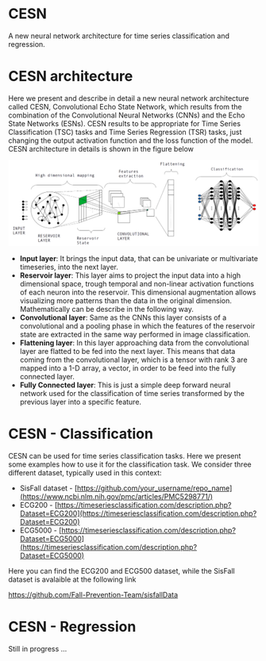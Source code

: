 # CESN
A new neural network architecture for time series classification and regression. 

# CESN architecture
Here we present and describe in detail a new neural network architecture called CESN, Convolutional Echo State Network, which results from the combination of the Convolutional Neural Networks (CNNs) and the Echo State Networks (ESNs). CESN results to be appropriate for Time Series Classification (TSC) tasks and Time Series Regression (TSR) tasks, just changing the output activation function and the loss function of the model. 
CESN architecture in details is shown in the figure below 

<img src="images/cesn.png" alt="cesn_architecture" width="650"/>

* **Input layer**: It brings the input data, that can be univariate or multivariate timeseries, into the next layer.
* **Reservoir layer**: This layer aims to project the input data into a high dimensional space, trough temporal and non-linear activation functions of each neuron into the reservoir. This dimensional augmentation allows visualizing more patterns than the data in the original dimension. Mathematically can be describe in the following way.
* **Convolutional layer**: Same as the CNNs this layer consists of a convolutional and a pooling phase in which the features of the reservoir state are extracted in the same way performed  in  image classification.
* **Flattening layer**: In this layer approaching data from the convolutional layer are flatted to be fed into the next layer. This means that data coming from the convolutional layer, which is a tensor with rank 3 are mapped into a 1-D array, a vector, in order to be feed into the fully connected layer.
* **Fully Connected layer**: This is just a simple deep forward neural network used for the classification of time series transformed by the previous layer into a specific feature.

# CESN - Classification

CESN can be used for time series classification tasks. Here we present some examples how to use it for the classification task. 
We consider three different dataset, typically used in this context:
* SisFall dataset - [https://github.com/your_username/repo_name](https://www.ncbi.nlm.nih.gov/pmc/articles/PMC5298771/)
* ECG200 - [https://timeseriesclassification.com/description.php?Dataset=ECG200](https://timeseriesclassification.com/description.php?Dataset=ECG200)
* ECG5000 - [https://timeseriesclassification.com/description.php?Dataset=ECG5000](https://timeseriesclassification.com/description.php?Dataset=ECG5000)

Here you can find the ECG200 and ECG500 dataset, while the SisFall dataset is avalaible at the following link

https://github.com/Fall-Prevention-Team/sisfallData


# CESN - Regression

Still in progress ...


